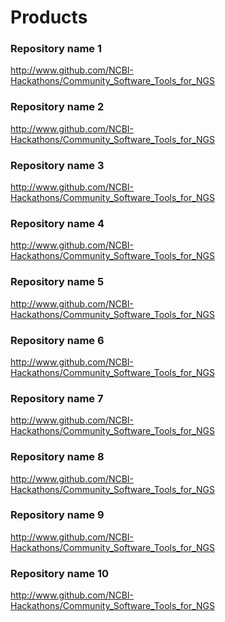 # Products

### Repository name 1

<a href="https://www.github.com/NCBI-Hackathons/Community_Software_Tools_for_NGS" target="_blank">http://www.github.com/NCBI-Hackathons/Community_Software_Tools_for_NGS</a>

### Repository name 2

<a href="https://www.github.com/NCBI-Hackathons/Community_Software_Tools_for_NGS" target="_blank">http://www.github.com/NCBI-Hackathons/Community_Software_Tools_for_NGS</a>

### Repository name 3

<a href="https://www.github.com/NCBI-Hackathons/Community_Software_Tools_for_NGS" target="_blank">http://www.github.com/NCBI-Hackathons/Community_Software_Tools_for_NGS</a>

### Repository name 4

<a href="https://www.github.com/NCBI-Hackathons/Community_Software_Tools_for_NGS" target="_blank">http://www.github.com/NCBI-Hackathons/Community_Software_Tools_for_NGS</a>

### Repository name 5


<a href="https://www.github.com/NCBI-Hackathons/Community_Software_Tools_for_NGS" target="_blank">http://www.github.com/NCBI-Hackathons/Community_Software_Tools_for_NGS</a>

### Repository name 6

<a href="https://www.github.com/NCBI-Hackathons/Community_Software_Tools_for_NGS" target="_blank">http://www.github.com/NCBI-Hackathons/Community_Software_Tools_for_NGS</a>

### Repository name 7

<a href="https://www.github.com/NCBI-Hackathons/Community_Software_Tools_for_NGS" target="_blank">http://www.github.com/NCBI-Hackathons/Community_Software_Tools_for_NGS</a>

### Repository name 8

<a href="https://www.github.com/NCBI-Hackathons/Community_Software_Tools_for_NGS" target="_blank">http://www.github.com/NCBI-Hackathons/Community_Software_Tools_for_NGS</a>

### Repository name 9

<a href="https://www.github.com/NCBI-Hackathons/Community_Software_Tools_for_NGS" target="_blank">http://www.github.com/NCBI-Hackathons/Community_Software_Tools_for_NGS</a>

### Repository name 10

<a href="https://www.github.com/NCBI-Hackathons/Community_Software_Tools_for_NGS" target="_blank">http://www.github.com/NCBI-Hackathons/Community_Software_Tools_for_NGS</a>
